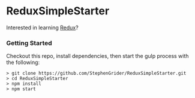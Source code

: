 # ReduxSimpleStarter

Interested in learning [Redux](https://www.udemy.com/react-redux/)?

### Getting Started

Checkout this repo, install dependencies, then start the gulp process with the following:

```
> git clone https://github.com/StephenGrider/ReduxSimpleStarter.git
> cd ReduxSimpleStarter
> npm install
> npm start
```
